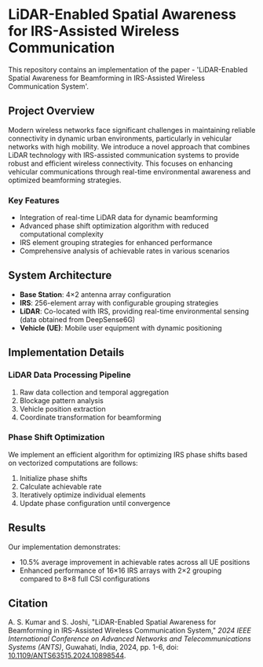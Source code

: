 # LiDAR-Enabled Spatial Awareness for IRS-Assisted Wireless Communication

This repository contains an implementation of the paper - 'LiDAR-Enabled Spatial Awareness for Beamforming in IRS-Assisted Wireless Communication System'. 

## Project Overview

Modern wireless networks face significant challenges in maintaining reliable connectivity in dynamic urban environments, particularly in vehicular networks with high mobility. We introduce a novel approach that combines LiDAR technology with IRS-assisted communication systems to provide robust and efficient wireless connectivity. This focuses on enhancing vehicular communications through real-time environmental awareness and optimized beamforming strategies.

### Key Features

- Integration of real-time LiDAR data for dynamic beamforming
- Advanced phase shift optimization algorithm with reduced computational complexity
- IRS element grouping strategies for enhanced performance
- Comprehensive analysis of achievable rates in various scenarios

## System Architecture

- **Base Station**: 4×2 antenna array configuration
- **IRS**: 256-element array with configurable grouping strategies
- **LiDAR**: Co-located with IRS, providing real-time environmental sensing (data obtained from DeepSense6G) 
- **Vehicle (UE)**: Mobile user equipment with dynamic positioning

## Implementation Details

### LiDAR Data Processing Pipeline

1. Raw data collection and temporal aggregation
2. Blockage pattern analysis
3. Vehicle position extraction
4. Coordinate transformation for beamforming

### Phase Shift Optimization

We implement an efficient algorithm for optimizing IRS phase shifts based on vectorized computations are follows:

1. Initialize phase shifts
2. Calculate achievable rate
3. Iteratively optimize individual elements
4. Update phase configuration until convergence

## Results

Our implementation demonstrates:

- 10.5% average improvement in achievable rates across all UE positions
- Enhanced performance of 16×16 IRS arrays with 2×2 grouping compared to 8×8 full CSI configurations

## Citation

A. S. Kumar and S. Joshi, "LiDAR-Enabled Spatial Awareness for Beamforming in IRS-Assisted Wireless Communication System," *2024 IEEE International Conference on Advanced Networks and Telecommunications Systems (ANTS)*, Guwahati, India, 2024, pp. 1-6, doi: [10.1109/ANTS63515.2024.10898544](https://doi.org/10.1109/ANTS63515.2024.10898544).

